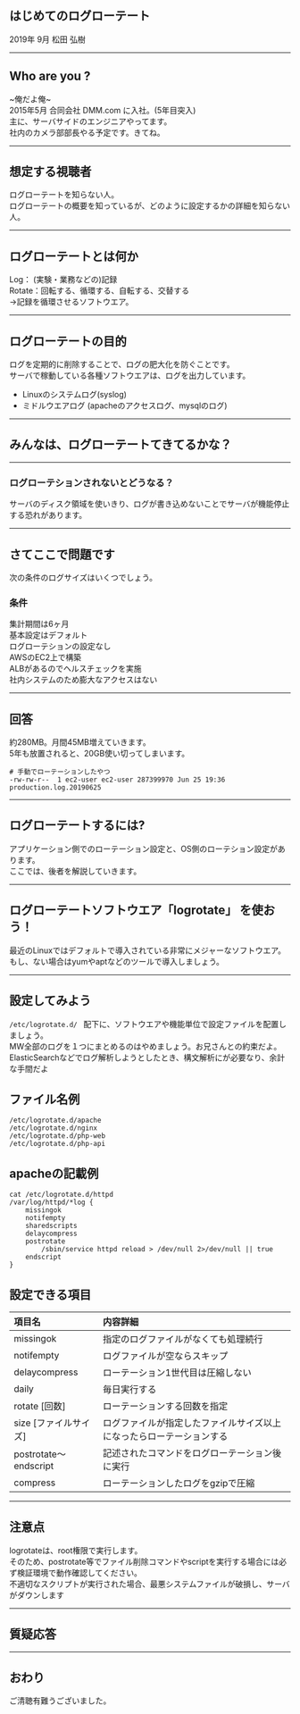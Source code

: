 ## はじめてのログローテート
2019年 9月 松田 弘樹

---

## Who are you ?
~俺だよ俺~  
2015年5月 合同会社 DMM.com に入社。(5年目突入)    
主に、サーバサイドのエンジニアやってます。  
社内のカメラ部部長やる予定です。きてね。  

---

## 想定する視聴者
ログローテートを知らない人。  
ログローテートの概要を知っているが、どのように設定するかの詳細を知らない人。  

---

## ログローテートとは何か
Log： (実験・業務などの)記録  
Rotate：回転する、循環する、自転する、交替する  
→記録を循環させるソフトウエア。

---

## ログローテートの目的
ログを定期的に削除することで、ログの肥大化を防ぐことです。   
サーバで稼動している各種ソフトウエアは、ログを出力しています。  
* Linuxのシステムログ(syslog)  
* ミドルウエアログ  (apacheのアクセスログ、mysqlのログ)  

---

## みんなは、ログローテートてきてるかな？

---

### ログローテションされないとどうなる？  
サーバのディスク領域を使いきり、ログが書き込めないことでサーバが機能停止する恐れがあります。 

---

## さてここで問題です
次の条件のログサイズはいくつでしょう。

### 条件
集計期間は6ヶ月  
基本設定はデフォルト  
ログローテションの設定なし  
AWSのEC2上で構築  
ALBがあるのでヘルスチェックを実施  
社内システムのため膨大なアクセスはない  

---

## 回答

約280MB。月間45MB増えていきます。  
5年も放置されると、20GB使い切ってしまいます。

```
# 手動でローテーションしたやつ
-rw-rw-r--  1 ec2-user ec2-user 287399970 Jun 25 19:36 production.log.20190625
```

---

## ログローテートするには?
アプリケーション側でのローテーション設定と、OS側のローテション設定があります。  
ここでは、後者を解説していきます。  

---

## ログローテートソフトウエア「logrotate」 を使おう！  
最近のLinuxではデフォルトで導入されている非常にメジャーなソフトウエア。  
もし、ない場合はyumやaptなどのツールで導入しましょう。  

---

## 設定してみよう

`/etc/logrotate.d/ ` 配下に、ソフトウエアや機能単位で設定ファイルを配置しましょう。  
MW全部のログを１つにまとめるのはやめましょう。お兄さんとの約束だよ。  
ElasticSearchなどでログ解析しようとしたとき、構文解析にが必要なり、余計な手間だよ

## ファイル名例
```
/etc/logrotate.d/apache
/etc/logrotate.d/nginx
/etc/logrotate.d/php-web
/etc/logrotate.d/php-api
```

## apacheの記載例
```
cat /etc/logrotate.d/httpd
/var/log/httpd/*log {
    missingok
    notifempty
    sharedscripts
    delaycompress
    postrotate
        /sbin/service httpd reload > /dev/null 2>/dev/null || true
    endscript
}
```
## 設定できる項目
| 項目名 | 内容詳細 |
|:------|:--------|
|missingok |指定のログファイルがなくても処理続行 |
|notifempty | ログファイルが空ならスキップ |
|delaycompress| ローテーション1世代目は圧縮しない| 
|daily|毎日実行する|
|rotate [回数]|ローテーションする回数を指定|
|size [ファイルサイズ]|ログファイルが指定したファイルサイズ以上になったらローテーションする|
|postrotate～endscript|記述されたコマンドをログローテーション後に実行|
|compress|ローテーションしたログをgzipで圧縮|

---

## 注意点
logrotateは、root権限で実行します。  
そのため、postrotate等でファイル削除コマンドやscriptを実行する場合には必ず検証環境で動作確認してください。  
不適切なスクリプトが実行された場合、最悪システムファイルが破損し、サーバがダウンします  

---

## 質疑応答

---

## おわり
ご清聴有難うございました。